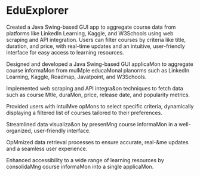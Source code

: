 # EduExplorer
Created a Java Swing-based GUI app to aggregate course data from platforms like LinkedIn Learning, Kaggle, and W3Schools using web scraping and API integration. Users can filter courses by criteria like title, duration, and price, with real-time updates and an intuitive, user-friendly interface for easy access to learning resources.

Designed and developed a Java Swing-based GUI applicaMon to aggregate course informaMon from mulMple
educaMonal planorms such as LinkedIn Learning, Kaggle, Roadmap, Javatpoint, and W3Schools.

Implemented web scraping and API integra&on techniques to fetch data such as course Mtle, duraMon, price,
release date, and popularity metrics.

Provided users with intuiMve opMons to select specific criteria, dynamically displaying a filtered list of courses
tailored to their preferences.

Streamlined data visualiza&on by presenMng course informaMon in a well-organized, user-friendly interface.

OpMmized data retrieval processes to ensure accurate, real-&me updates and a seamless user experience.

Enhanced accessibility to a wide range of learning resources by consolidaMng course informaMon into a single
applicaMon.
